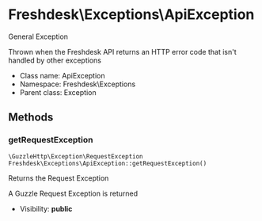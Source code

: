 Freshdesk\Exceptions\ApiException
===============

General Exception

Thrown when the Freshdesk API returns an HTTP error code that isn't handled by other exceptions


* Class name: ApiException
* Namespace: Freshdesk\Exceptions
* Parent class: Exception







Methods
-------


### getRequestException

    \GuzzleHttp\Exception\RequestException Freshdesk\Exceptions\ApiException::getRequestException()

Returns the Request Exception

A Guzzle Request Exception is returned

* Visibility: **public**



